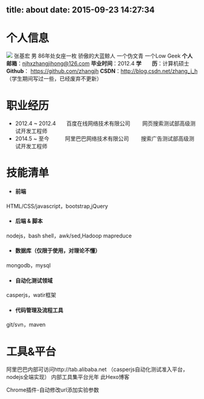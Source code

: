 title: about
date: 2015-09-23 14:27:34
---
# 个人信息
![](http://www.5941740.cn/images/default_avatar.jpg)
张基宏 男 86年处女座一枚 骄傲的大蓝鲸人
一个伪文青 一个Low Geek
**个人邮箱**：<a href="mailto:njhxzhangjihong@126.com" target="_self">njhxzhangjihong@126.com</a>
**毕业时间**：2012.4
**学　　历**：计算机硕士
**Github**： https://github.com/zhangjh
**CSDN**：http://blog.csdn.net/zhang_j_h （学生期间写过一些，已经废弃不更新）

# 职业经历
- 2012.4 ~ 2012.4　　百度在线网络技术有限公司 　　网页搜索测试部高级测试开发工程师
- 2014.5 ~ 至今　　　阿里巴巴网络技术有限公司 　　搜索广告测试部高级测试开发工程师

# 技能清单
- #### 前端
HTML/CSS/javascript，bootstrap,jQuery

- #### 后端 & 脚本
nodejs，bash shell，awk/sed,Hadoop mapreduce

- #### 数据库（仅限于使用，对理论不懂）
mongodb，mysql

- #### 自动化测试领域
casperjs，watir框架

- #### 代码管理及流程工具
git/svn，maven

# 工具&平台
阿里巴巴内部可访问http://tab.alibaba.net （casperjs自动化测试准入平台，nodejs全端实现）
内部工具集平台光年
此Hexo博客

Chrome插件-自动修改url添加实验参数
